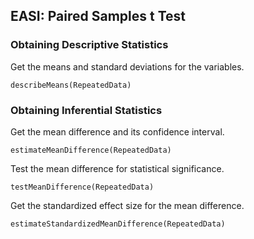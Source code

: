 
## EASI: Paired Samples t Test

### Obtaining Descriptive Statistics

Get the means and standard deviations for the variables.

```{r}
describeMeans(RepeatedData)
```

### Obtaining Inferential Statistics

Get the mean difference and its confidence interval.

```{r}
estimateMeanDifference(RepeatedData)
```

Test the mean difference for statistical significance.

```{r}
testMeanDifference(RepeatedData)
```

Get the standardized effect size for the mean difference.

```{r}
estimateStandardizedMeanDifference(RepeatedData)
```

